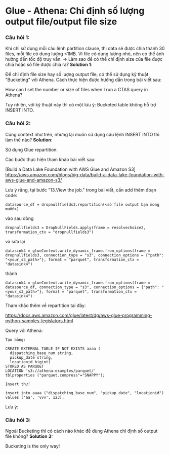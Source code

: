 #  Glue - Athena: Chỉ định số lượng output file/output file size 
### Câu hỏi 1:

Khi chỉ sử dụng mỗi câu lệnh partition clause, thì data sẽ được chia thành 30 files, mỗi file có dung lượng <1MB. Vì file có dung lượng nhỏ, nên có thể ảnh hưởng đến tốc độ truy vấn. => Làm sao để có thể chỉ định size của file được chia hoặc số file được chia ra?
**Solution 1**: 

Để chỉ định file size hay số lượng output file, có thể sử dụng kỹ thuật "Bucketing" với Athena. Cách thực hiện được hướng dẫn trong bài viết sau:

How can I set the number or size of files when I run a CTAS query in Athena?

Tuy nhiên, với kỹ thuật này thì có một lưu ý: Bucketed table không hỗ trợ INSERT INTO.
### Câu hỏi 2:

Cùng context như trên, nhưng lại muốn sử dụng câu lệnh INSERT INTO thì làm thế nào?
**Solution**:

Sử dụng Glue repartition:

Các bước thực hiện tham khảo bài viết sau:

[Build a Data Lake Foundation with AWS Glue and Amazon S3]
https://aws.amazon.com/blogs/big-data/build-a-data-lake-foundation-with-aws-glue-and-amazon-s3/

Lưu ý rằng, tại bước "13.View the job." trong bài viết, cần add thêm đoạn code:

```
datasource_df = dropnullfields3.repartition(<số file output bạn mong muốn>)
```

vào sau dòng
```
dropnullfields3 = DropNullFields.apply(frame = resolvechoice2, transformation_ctx = "dropnullfields3")
```

và sửa lại
```
datasink4 = glueContext.write_dynamic_frame.from_options(frame = dropnullfields3, connection_type = "s3", connection_options = {"path": "<your_s3_path>"}, format = "parquet", transformation_ctx = "datasink4")
```

thành
```
datasink4 = glueContext.write_dynamic_frame.from_options(frame = datasource_df, connection_type = "s3", connection_options = {"path": "<your_s3_path>"}, format = "parquet", transformation_ctx = "datasink4")
```
Tham khảo thêm về repartition tại đây:

https://docs.aws.amazon.com/glue/latest/dg/aws-glue-programming-python-samples-legislators.html

Query với Athena:

    Tạo bảng:
```
CREATE EXTERNAL TABLE IF NOT EXISTS aaaa (
  dispatching_base_num string,
  pickup_date string,
  locationid bigint)
STORED AS PARQUET
LOCATION 's3://athena-examples/parquet/'
tblproperties ("parquet.compress"="SNAPPY");
```
    Insert thử:
```
insert into aaaa ("dispatching_base_num", "pickup_date", "locationid") values ('aa', 'vvv', 123);
```
Lưu ý: 

### Câu hỏi 3:

Ngoài Bucketing thì có cách nào khác để dùng Athena chỉ định số output file không?
**Solution 3:**

Bucketing is the only way!
